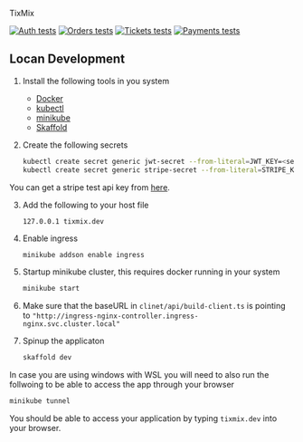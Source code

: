 TixMix

[![Auth tests](https://github.com/koutsilis1999/TixMix/actions/workflows/tests-auth.yml/badge.svg)](https://github.com/koutsilis1999/TixMix/actions/workflows/tests-auth.yml)
[![Orders tests](https://github.com/koutsilis1999/TixMix/actions/workflows/tests-orders.yml/badge.svg)](https://github.com/koutsilis1999/TixMix/actions/workflows/tests-orders.yml)
[![Tickets tests](https://github.com/koutsilis1999/TixMix/actions/workflows/test-tickets.yml/badge.svg)](https://github.com/koutsilis1999/TixMix/actions/workflows/test-tickets.yml)
[![Payments tests](https://github.com/koutsilis1999/TixMix/actions/workflows/tests-payments.yml/badge.svg)](https://github.com/koutsilis1999/TixMix/actions/workflows/tests-payments.yml)

## Locan Development

1) Install the following tools in you system
   - [Docker](https://docs.docker.com/engine/install/)
   - [kubectl](https://kubernetes.io/docs/tasks/tools/)
   - [minikube](https://minikube.sigs.k8s.io/docs/start/)
   - [Skaffold](https://skaffold.dev/docs/install/)

2) Create the following secrets
   ```sh
   kubectl create secret generic jwt-secret --from-literal=JWT_KEY=<secret>
   kubectl create secret generic stripe-secret --from-literal=STRIPE_KEY=<secret>
   ```

You can get a stripe test api key from [here](https://dashboard.stripe.com/test/apikeys).

3) Add the following to your host file
   ```
   127.0.0.1 tixmix.dev
   ```

4) Enable ingress
   ```sh
   minikube addson enable ingress
   ```

4) Startup minikube cluster, this requires docker running in your system
   ```sh
   minikube start
   ```

5) Make sure that the baseURL in `clinet/api/build-client.ts` is pointing to `"http://ingress-nginx-controller.ingress-nginx.svc.cluster.local"`

6) Spinup the applicaton
   ```sh
   skaffold dev
   ```

In case you are using windows with WSL you will need to also run the follwoing to be able to access the app through your browser
   ```sh
   minikube tunnel
   ```

You should be able to access your application by typing `tixmix.dev` into your browser.
